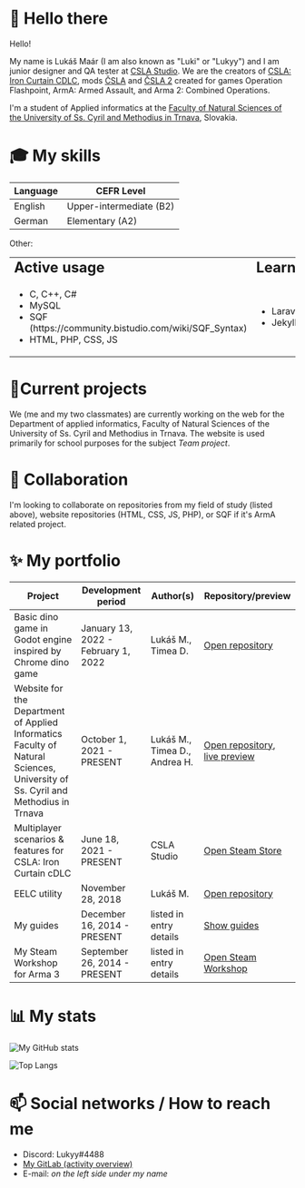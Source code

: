 # 👋 Hello there
Hello!

My name is Lukáš Maár (I am also known as "Luki" or "Lukyy") and I am junior designer and QA tester at [CSLA Studio](https://csla-studio.blogspot.com/). We are the creators of [CSLA: Iron Curtain CDLC](https://store.steampowered.com/app/1294440/Arma_3_Creator_DLC_CSLA_Iron_Curtain/), mods [ČSLA](https://csla-studio.blogspot.com/p/download.html) and [ČSLA 2](https://csla-studio.blogspot.com/p/download.html) created for games Operation Flashpoint, ArmA: Armed Assault, and Arma 2: Combined Operations.

I'm a student of Applied informatics at the [Faculty of Natural Sciences of the University of Ss. Cyril and Methodius in Trnava](https://www.ucm.sk/en/), Slovakia.

# 🎓 My skills
| Language  | CEFR Level |
| ------------- | ------------- |
| English | Upper-intermediate (B2) |
| German | Elementary (A2) |

Other:
<table border="0">
 <tr>
    <td><b style="font-size:25px">Active usage</b></td>
    <td><b style="font-size:25px">Learning/beginner</b></td>
 </tr>
 <tr>
    <td>
    <img width="500" height="0">
        <ul>
            <li>C, C++, C#</li>
            <li>MySQL</li>
            <li>SQF (https://community.bistudio.com/wiki/SQF_Syntax)</li>
            <li>HTML, PHP, CSS, JS</li>
        </ul>
    <td>
    <img width="500" height="0">
        <ul>
            <li>Laravel</li>
            <li>Jekyll</li>
        </ul>
 </tr>
</table>

# 🌱Current projects
We (me and my two classmates) are currently working on the web for the Department of applied informatics, Faculty of Natural Sciences of the University of Ss. Cyril and Methodius in Trnava. The website is used primarily for school purposes for the subject *Team project*.

# 👯 Collaboration
I'm looking to collaborate on repositories from my field of study (listed above), website repositories (HTML, CSS, JS, PHP), or SQF if it's ArmA related project.

# ✨ My portfolio
| Project | Development period | Author(s) | Repository/preview
| ------------- | ------------- | ------------- | ------------- |
| Basic dino game in Godot engine inspired by Chrome dino game | January 13, 2022 - February 1, 2022 | Lukáš M., Timea D. | [Open repository](https://github.com/LUKICSLA/dinogame) 
| Website for the Department of Applied Informatics Faculty of Natural Sciences, University of Ss. Cyril and Methodius in Trnava | October 1, 2021 - PRESENT | Lukáš M., Timea D., Andrea H. | [Open repository](https://github.com/LUKICSLA/kaiweb), [live preview](http://kai.rf.gd/)
| Multiplayer scenarios & features for CSLA: Iron Curtain cDLC | June 18, 2021 - PRESENT | CSLA Studio | [Open Steam Store](https://store.steampowered.com/app/1294440/Arma_3_Creator_DLC_CSLA_Iron_Curtain/)
| EELC utility | November 28, 2018 | Lukáš M. | [Open repository](https://github.com/LUKICSLA/EELC)
| My guides | December 16, 2014 - PRESENT | listed in entry details | [Show guides](https://steamcommunity.com/id/lukicsla/myworkshopfiles/?section=guides)
| My Steam Workshop for Arma 3 | September 26, 2014 - PRESENT | listed in entry details | [Open Steam Workshop](https://steamcommunity.com/id/lukicsla/myworkshopfiles/?appid=107410&sort=score&browsefilter=myfiles&view=imagewall)

# 📊 My stats
![My GitHub stats](https://github-readme-stats.vercel.app/api?username=LUKICSLA&theme=vue-dark&show_icons=true&count_private=true&include_all_commits=true&bg_color=90,273849,3da37a&title_color=fff&text_color=fff)

![Top Langs](https://github-readme-stats.vercel.app/api/top-langs/?username=LUKICSLA&langs_count=8&theme=vue-dark&layout=compact&bg_color=90,273849,3da37a&title_color=fff&text_color=fff)

# 📫 Social networks / How to reach me
- Discord: Lukyy#4488
- [My GitLab (activity overview)](https://gitlab.com/users/lukicsla/activity)
- E-mail: *on the left side under my name*
</details>
